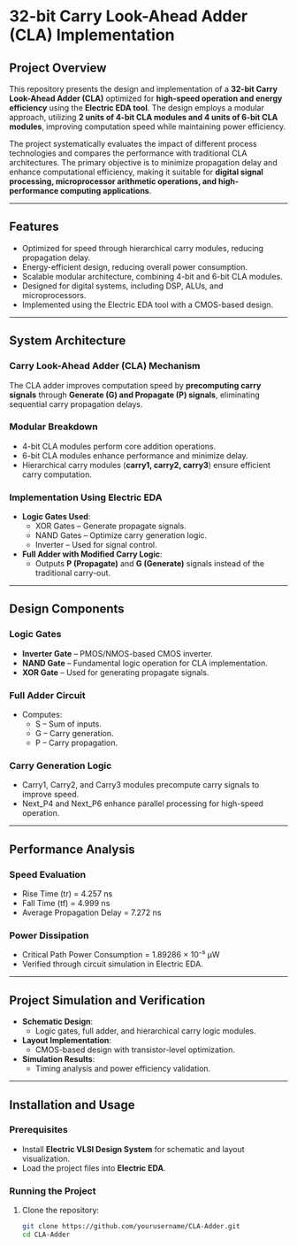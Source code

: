 # 32-bit Carry Look-Ahead Adder (CLA) Implementation

## Project Overview
This repository presents the design and implementation of a **32-bit Carry Look-Ahead Adder (CLA)** optimized for **high-speed operation and energy efficiency** using the **Electric EDA tool**. The design employs a modular approach, utilizing **2 units of 4-bit CLA modules and 4 units of 6-bit CLA modules**, improving computation speed while maintaining power efficiency.

The project systematically evaluates the impact of different process technologies and compares the performance with traditional CLA architectures. The primary objective is to minimize propagation delay and enhance computational efficiency, making it suitable for **digital signal processing, microprocessor arithmetic operations, and high-performance computing applications**.

---

## Features
- Optimized for speed through hierarchical carry modules, reducing propagation delay.
- Energy-efficient design, reducing overall power consumption.
- Scalable modular architecture, combining 4-bit and 6-bit CLA modules.
- Designed for digital systems, including DSP, ALUs, and microprocessors.
- Implemented using the Electric EDA tool with a CMOS-based design.

---

## System Architecture
### Carry Look-Ahead Adder (CLA) Mechanism
The CLA adder improves computation speed by **precomputing carry signals** through **Generate (G) and Propagate (P) signals**, eliminating sequential carry propagation delays.

### Modular Breakdown
- 4-bit CLA modules perform core addition operations.
- 6-bit CLA modules enhance performance and minimize delay.
- Hierarchical carry modules (**carry1, carry2, carry3**) ensure efficient carry computation.

### Implementation Using Electric EDA
- **Logic Gates Used**:
  - XOR Gates – Generate propagate signals.
  - NAND Gates – Optimize carry generation logic.
  - Inverter – Used for signal control.
- **Full Adder with Modified Carry Logic**:
  - Outputs **P (Propagate)** and **G (Generate)** signals instead of the traditional carry-out.

---

## Design Components
### Logic Gates
- **Inverter Gate** – PMOS/NMOS-based CMOS inverter.
- **NAND Gate** – Fundamental logic operation for CLA implementation.
- **XOR Gate** – Used for generating propagate signals.

### Full Adder Circuit
- Computes:
  - S – Sum of inputs.
  - G – Carry generation.
  - P – Carry propagation.

### Carry Generation Logic
- Carry1, Carry2, and Carry3 modules precompute carry signals to improve speed.
- Next_P4 and Next_P6 enhance parallel processing for high-speed operation.

---

## Performance Analysis
### Speed Evaluation
- Rise Time (tr) = 4.257 ns
- Fall Time (tf) = 4.999 ns
- Average Propagation Delay = 7.272 ns

### Power Dissipation
- Critical Path Power Consumption = 1.89286 × 10⁻⁵ µW
- Verified through circuit simulation in Electric EDA.

---

## Project Simulation and Verification
- **Schematic Design**:
  - Logic gates, full adder, and hierarchical carry logic modules.
- **Layout Implementation**:
  - CMOS-based design with transistor-level optimization.
- **Simulation Results**:
  - Timing analysis and power efficiency validation.

---

## Installation and Usage
### Prerequisites
- Install **Electric VLSI Design System** for schematic and layout visualization.
- Load the project files into **Electric EDA**.

### Running the Project
1. Clone the repository:
   ```sh
   git clone https://github.com/yourusername/CLA-Adder.git
   cd CLA-Adder
